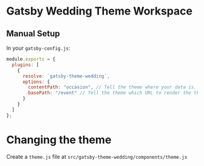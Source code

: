 # Gatsby Wedding Theme Workspace

## Manual Setup

In your `gatsby-config.js`:

```js
module.exports = {
  plugins: [
    {
      resolve: `gatsby-theme-wedding`,
      options: {
        contentPath: "occasion", // Tell the theme where your data is.
        basePath: "/event" // Tell the theme which URL to render the theme at.
      }
    }
  ]
};
```

# Changing the theme

Create a `theme.js` file at `src/gatsby-theme-wedding/components/theme.js`
